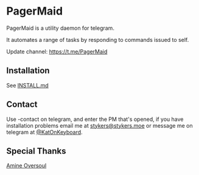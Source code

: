 # PagerMaid

PagerMaid is a utility daemon for telegram.

It automates a range of tasks by responding to commands issued to self.

Update channel: https://t.me/PagerMaid

## Installation
See [INSTALL.md](https://git.stykers.moe/users/stykers/repos/pagermaid/browse/INSTALL.md)

## Contact
Use -contact <message> on telegram, and enter the PM that's opened, if you have installation problems email me at stykers@stykers.moe or message me on telegram at [@KatOnKeyboard](https://t.me/KatOnKeyboard).


## Special Thanks
[Amine Oversoul](https://bitbucket.org/oversoul/pagermaid-ui)